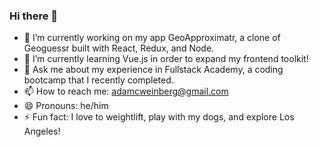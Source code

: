 ### Hi there 👋

- 🔭 I’m currently working on my app GeoApproximatr, a clone of Geoguessr built with React, Redux, and Node.
- 🌱 I’m currently learning Vue.js in order to expand my frontend toolkit!
- 💬 Ask me about my experience in Fullstack Academy, a coding bootcamp that I recently completed.
- 📫 How to reach me: adamcweinberg@gmail.com
- 😄 Pronouns: he/him
- ⚡ Fun fact: I love to weightlift, play with my dogs, and explore Los Angeles!
